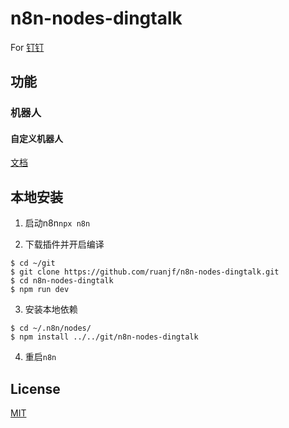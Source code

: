 # n8n-nodes-dingtalk

For [钉钉](https://dingtalk.com)

## 功能

### 机器人

#### 自定义机器人

[文档](https://open.dingtalk.com/document/group/custom-robot-access)

## 本地安装

1. 启动n8n`npx n8n`

2. 下载插件并开启编译

```shell
$ cd ~/git
$ git clone https://github.com/ruanjf/n8n-nodes-dingtalk.git
$ cd n8n-nodes-dingtalk
$ npm run dev
```

3. 安装本地依赖

```shell
$ cd ~/.n8n/nodes/
$ npm install ../../git/n8n-nodes-dingtalk
```

4. 重启`n8n`

## License

[MIT](https://github.com/ruanjf/n8n-nodes-dingtalk/blob/master/LICENSE.md)
